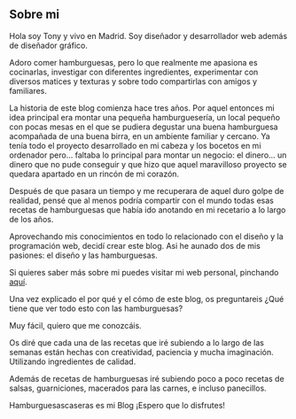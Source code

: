 
## Sobre mi

Hola soy Tony y vivo en Madrid. Soy diseñador y desarrollador web además de diseñador gráfico.

Adoro comer hamburguesas, pero lo que realmente me apasiona es cocinarlas, investigar con diferentes ingredientes, experimentar con diversos matices y texturas y sobre todo compartirlas con amigos y familiares.

La historia de este blog comienza hace tres años. Por aquel entonces mi idea principal era montar una pequeña hamburguesería, un local pequeño con pocas mesas en el que se pudiera degustar una buena hamburguesa acompañada de una buena birra, en un ambiente familiar y cercano.
Ya tenía todo el proyecto desarrollado en mi cabeza y los bocetos en mi ordenador pero… faltaba lo principal para montar un negocio: el dinero… un dinero que no pude conseguir y que hizo que aquel maravilloso proyecto se quedara apartado en un rincón de mi corazón.

Después de que pasara un tiempo y me recuperara de aquel duro golpe de realidad, pensé que al menos podría compartir con el mundo todas esas recetas de hamburguesas que había ido anotando en mi recetario a lo largo de los años.

Aprovechando mis conocimientos en todo lo relacionado con el diseño y la programación web, decidí crear este blog. Asi he aunado dos de mis pasiones: el diseño y las hamburguesas.


Si quieres saber más sobre mi puedes visitar mi web personal, pinchando [aquí](https://antonioagg.github.io/AG/).

Una vez explicado el por qué y el cómo de este blog, os preguntareis ¿Qué tiene que ver todo esto con las hamburguesas?

Muy fácil, quiero que me conozcáis.

Os diré que cada una de las recetas que iré subiendo a lo largo de las semanas están hechas con creatividad, paciencia y mucha imaginación. Utilizando ingredientes de calidad.

Además de recetas de hamburguesas iré subiendo poco a poco recetas de salsas, guarniciones, macerados para las carnes, e incluso panecillos.

Hamburguesascaseras es mi Blog ¡Espero que lo disfrutes!
